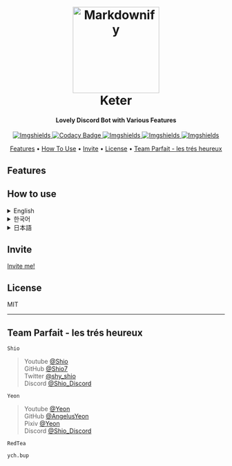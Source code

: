 <h1 align="center">
  <br>
  <a href="https://github.com/Shio7/Keter"><img src="https://raw.githubusercontent.com/Shio7/Keter/master/Docs/Keter.png" alt="Markdownify" width="200"></a>
  <br>
  Keter
  <br>
</h1>
<h4 align="center">Lovely Discord Bot with Various Features</h4>
<p align="center">
  </a>
  <a href="https://github.com/Shio7/Keter">
    <img src="https://img.shields.io/github/issues/Shio7/Keter "
         alt="Imgshields">
  </a>
  <a href="https://app.codacy.com/gh/Shio7/Keter?utm_source=github.com&utm_medium=referral&utm_content=Shio7/Keter&utm_campaign=Badge_Grade">
    <img src="https://api.codacy.com/project/badge/Grade/f5164554f8cc426ba6232263110d91f0"
         alt="Codacy Badge">
  </a>
  <a href="https://github.com/Shio7/Keter">
    <img src="https://img.shields.io/github/stars/Shio7/Keter?style=flat&logo=appveyor "
         alt="Imgshields">
  </a>
  </a>
  <a href="https://github.com/Shio7/Keter">
    <img src="https://img.shields.io/github/forks/Shio7/Keter "
         alt="Imgshields">
  </a>
  </a>
  <a href="https://github.com/Shio7/Keter">
    <img src="https://img.shields.io/github/license/Shio7/Keter "
         alt="Imgshields">
  </a>
</p>
<p align="center">
  <a href="#features">Features</a> •
  <a href="#how-to-use">How To Use</a> •
  <a href="#invite">Invite</a> •
  <a href="#license">License</a> •
  <a href="#Team-Parfait---les-trés-heureux">Team Parfait - les trés heureux</a>
</p>

## Features 

## How to use  

<details><summary>English</summary>
<p>
Eng
</p>
</details>
<details><summary>한국어</summary>
<p>
곧 쓸겁니다
</p>
</details>
<details><summary>日本語</summary>
<p>
すぐに作成よ
</p>
</details>

## Invite
[Invite me!](https://discord.com/oauth2/authorize?client_id=749629426777456691&permissions=8&scope=bot)  

## License

MIT

---

## Team Parfait - les trés heureux
`Shio`  
> Youtube [@Shio](https://youtube.com/c/shio7)  
GitHub [@Shio7](https://github.com/shio7)  
Twitter [@shy_shio](https://twitter.com/shy_shio)  
Discord [@Shio_Discord](https://discord.gg/b9wC3TQ)

`Yeon`  
> Youtube [@Yeon](https://youtube.com/channel/UCf7LMVdl4IhE9zgkXTyukmQ)  
GitHub [@AngelusYeon](https://github.com/AngelusYeon)  
Pixiv [@Yeon](https://www.pixiv.net/users/39241005)  
Discord [@Shio_Discord](https://discord.gg/b9wC3TQ) 

`RedTea`  

`ych.bup`  
